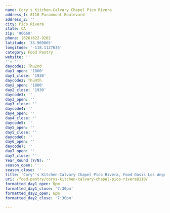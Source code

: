 ```yaml
---
name: Cory's Kitchen-Calvary Chapel Pico Rivera
address_1: 8110 Paramount Boulevard
address_2: ''
city: Pico Rivera
state: CA
zip: '90660'
phone: (626)622-9202
latitude: '33.969865'
longitude: '-118.1127636'
category: Food Pantry
website: ''
'': ''
daycode1: Thu2nd
day1_open: '1800'
day1_close: '1930'
daycode2: Thu4th
day2_open: '1800'
day2_close: '1930'
daycode3: ''
day3_open: ''
day3_close: ''
daycode4: ''
day4_open: ''
day4_close: ''
daycode5: ''
day5_open: ''
day5_close: ''
daycode6: ''
day6_open: ''
daycode7: ''
day7_open: ''
day7_close: ''
Year_Round (Y/N): ''
season_open: ''
season_close: ''
title: 'Cory''s Kitchen-Calvary Chapel Pico Rivera, Food Oasis Los Angeles'
uri: /food-pantry/corys-kitchen-calvary-chapel-pico-rivera8110/
formatted_day1_open: 6pm
formatted_day1_close: '7:30pm'
formatted_day2_open: 6pm
formatted_day2_close: '7:30pm'

---
```

